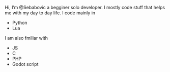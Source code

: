 Hi, I’m @Sebabovic a begginer solo developer. I mostly code stuff that helps me with my day to day life. 
I code mainly in 
  - Python
  - Lua
  
I am also fmiliar with
  - JS
  - C
  - PHP
  - Godot script

